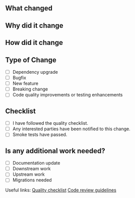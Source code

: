 ## What changed

## Why did it change

## How did it change

## Type of Change
- [ ] Dependency upgrade
- [ ] Bugfix
- [ ] New feature
- [ ] Breaking change
- [ ] Code quality improvements or testing enhancements

## Checklist
- [ ] I have followed the quality checklist.
- [ ] Any interested parties have been notified to this change.
- [ ] Smoke tests have passed.

## Is any additional work needed?
- [ ] Documentation update
- [ ] Downstream work
- [ ] Upstream work
- [ ] Migrations needed

Useful links:
[Quality checklist](https://mynovu.atlassian.net/wiki/spaces/QP/pages/2057011415/Quality+Checklist)
[Code review guidelines](https://mynovu.atlassian.net/wiki/spaces/QP/pages/1953398827/Pull+Request+Review+Guidelines)
